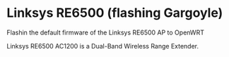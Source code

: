 # Linksys RE6500 (flashing Gargoyle)
Flashin the default firmware of the Linksys RE6500 AP to OpenWRT

Linksys RE6500 AC1200 is a Dual-Band Wireless Range Extender. 
